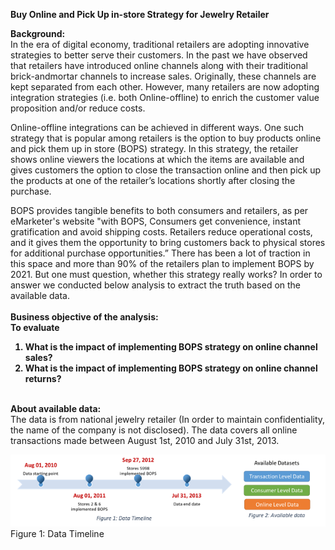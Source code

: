 <b>Buy Online and Pick Up in-store Strategy for Jewelry Retailer </b>
 
<b>Background:</b><br> 
In the era of digital economy, traditional retailers are adopting innovative strategies to better serve their customers. In the past we have observed that retailers have introduced online channels along with their traditional brick-andmortar channels to increase sales. Originally, these channels are kept separated from each other. However, many retailers are now adopting integration strategies (i.e. both Online-offline) to enrich the customer value proposition and/or reduce costs.

Online-offline integrations can be achieved in different ways. One such strategy that is popular among retailers is the option to buy products online and pick them up in store (BOPS) strategy. In this strategy, the retailer shows online viewers the locations at which the items are available and gives customers the option to close the transaction online and then pick up the products at one of the retailer’s locations shortly after closing the purchase.

BOPS provides tangible benefits to both consumers and retailers, as per eMarketer's website "with BOPS, Consumers get convenience, instant gratification and avoid shipping costs. Retailers reduce operational costs, and it gives them the opportunity to bring customers back to physical stores for additional purchase opportunities.” There has been a lot of traction in this space and more than 90% of the retailers plan to implement BOPS by 2021. But one must question, whether this strategy really works? In order to answer we conducted below analysis to extract the truth based on the available data. 
 <br><br>
<b>Business objective of the analysis: 
<br>To evaluate <br>
1. What is the impact of implementing BOPS strategy on online channel sales?  
2. What is the impact of implementing BOPS strategy on online channel returns? 
 </b>
 
 <b><br>
About available data:</b><br>
The data is from national jewelry retailer (In order to maintain confidentiality, the name of the company is not disclosed). The data covers all online transactions made between August 1st, 2010 and July 31st, 2013. 


![Image of Data Timeline](https://github.com/kpratikin/BOPS_Project/blob/master/Data%20availiability%20and%20timeline.PNG)
 <br>Figure 1: Data Timeline
 
